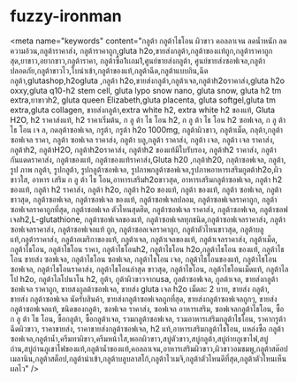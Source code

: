 fuzzy-ironman
=============

&lt;meta name="keywords" content="กลูต้า กลูต้าไธโอน ผิวขาว คอลลาเจน ลดน้ำหนัก ลดความอ้วน,กลูต้าราคาส่ง, กลูต้าราคาถูก,gluta h2o,ขายส่งกลูต้า,กลูต้าของเเท้ถูก,กลูต้าราคาถูกสุด,ยาขาว,อยากขาว,กลูต้าราคา, กลูต้าซื้อ1เเถม1,ศูนย์ขายส่งกลูต้า, ศูนย์ขายส่งซอฟเจล,กลูต้าปลอดภัย,กลูต้าขาวไว,ใบนำเข้า,กลูต้าของแท้,กลูต้าฉีด,กลูต้าแบบกิน,ฉีดกลูต้า,glutashop,h2ogluta ,กลูต้า h2o,ขายส่งกลูต้า,กลูต้าเจล,กลูต้าh2oราคาส่ง,gluta h2o oxxy,gluta q10-h2 stem cell, gluta lypo snow nano, gluta snow, gluta h2 tm extra,ยาขาวh2, gluta queen Elizabeth,gluta placenta, gluta softgel,gluta tm extra,gluta collagen, ขายส่งกลูต้า,extra white h2, extra white h2 ของแท้, Gluta H2O, h2 ราคาส่งแท้, h2 ราคาเริ่มต้น, ก ลู ต้า ไธ โอน h2, ก ลู ต้า ไธ โอน h2 ซอฟเจล, ก ลู ต้า ไธ โอน เจ ล, กดลุต้าซอฟเจล, กรูต้า, กรูต้า h2o 1000mg, กลูต้าผิวขาว, กลูต้าเม็ด, กลุต้า,กลูต้า ซอฟเจล ราคา, กลูต้า ซอฟเจล ราคาส่ง, กลูต้า บลู,กลูต้า ราคาส่ง, กลูต้า เจล, กลูต้า เจล ราคาส่ง, กลูต้าh2, กลูต้าH2O, กลูต้าh2oราคาส่ง, กลูต้าh2 ของแท้มีใบรับรอง, กลูต้าh2 ราคาส่ง, กลูต้ากันแดดราคาส่ง, กลูต้าของแท้, กลูต้าของแท้ราคาส่ง,Gluta h20 ,กลุต้าh20, กลุต้าซอฟเจล, กลูต้า, รูป ภาพ กลูต้า, รูปกลูต้า, รูปกลูต้าซอฟเจล, รูปภาพกลูต้าซอฟเจล,รูปภาพอาหารเสริมกูตต้าh2o,ผิวขาวใส, อาหาร เสริม ก ลู ต้า ไธ โอน,อาหารเสริมh2oขาวสุด, อาหารเสริมกลูต้าซอฟเจล, กลูต้า h2 ของแท้, กลูต้า h2 ราคาส่ง, กลูต้า h2o, กลูต้า h2o ของแท้, กลูต้า ของแท้, กลูต้า ซอฟเจล, กลูต้าขาวสุด, กลูต้าซอฟเจล, กลูต้าซอฟเจล ของแท้, กลูต้าซอฟเจลปลอม, กลูต้าซอฟเจลราคาถูก, กลูต้าซอฟเจลราคาถูกที่สุด, กลูต้าซอฟเจล ตัวไหนสุดฮิต, กลูต้าซอฟเจล ราคาส่ง, กลูต้าซอฟเจล, กลูต้าซอฟเจลh2,L-glutathione, กลูต้าซอฟเจลของแท้, กลูต้าซอฟเจลทุกชนิด,กลูต้าซอฟเจลราคาส่ง, กลูต้าซอฟเจลราคาส่ง, กลูต้าซอฟเจลแท้ ถูก, กลูต้าซอลเจลราคาถูก, กลูต้าตัวไหนขาวสุด, กลูต้าบลูแท้,กลูต้าราคาส่ง, กลูต้าอเมริกาของแท้, กลูต้าเจล, กลูต้าเจลของแท้, กลูต้าเจลราคาส่ง, กลูต้าเม็ด, กลูต้าไธโอน, กลูต้าไธโอน ราคา, กลูต้าไธโอนh2, กลูต้าไธโอน h2o,กลูต้าไธโอน ของแท้, กลูต้าไธโอน ขายส่ง ซอฟเจล, กลูต้าไธโอน ซอฟเจล, กลูต้าไธโอน เจล, กลูต้าไธโอนของแท้, กลูต้าไธโอนซอฟเจล, กลูต้าไธโอนราคาส่ง, กลูต้าไธโอนล่าสุด ขาวสุด, กลูต้าไธโอน, กลูต้าไธโอนเม็ดแท้, กลูต้าไลโป h2o, กลูต้าไลโปนาโน h2, กูต้า, กูต้าผิวขาวจากusa, กูลต้าซอฟเจล, กูลต้าเจล, ขายส่งกลูต้าซอฟเจล ราคาถูก, ขายสงกูลต้าซอฟเจล, ขายส่ง gluta เจล h2o เม็ดละ 2 บาท, ขายส่ง กลูต้า, ขายส่ง กลูต้าซอฟเจล นัดรับสินค้า, ขายส่งกลูต้าซอฟเจลถูกที่สุด, ขายส่งกลูต้าซอฟเจลถูกๆ, ขายส่งกลูต้าซอฟเจลแท้, ชนิดของกลูต้า, ซอฟเจล ราคาส่ง, ซอฟเจล อาหารเสริม, ซอฟเจลกลูต้าไธโอน, ซื้อ ก ลู ต้า ไธ โอน, ซื้อกลูต้า, ซื้อกลูต้าเจล, รวมกลูต้าซอฟเจล, รวมอาหารเสริมกลูต้าไธโอน, ราคากรูต้าฉีดผิวขาว, ราคาขายส่ง, ราคาขายส่งกลูต้าซอฟเจล, h2 แท้,อาหารเสริมกลูต้าไธโอน, แหล่งซื้อ กลูต้าซอฟเจล,กลูต้าน้ำ,ครีมทาผิขาว,ครีมหน้าใส,พอกผิวขาว,สบู่ตัวขาว,สบู่กลูต้า,สบู่ถ่ายภูเขาไฟ,สบู่ถ่าน,สบู่ถ่านภูเขาไฟของแท้,กลูต้าน้ำของแท้,คอลลาเจน,อาหารเสริมผิวขาว,ผิวขาวอมชมพู,กลูต้าสต๊อปเมลานิน,กลูต้าสต็อป,กลูต้านำเข้า,กลูต้าบลูบลาสโก้,กลูต้าไวเมจิ,กลูต้าตัวไหนดีที่สุด,กลูต้าตัวไหนเห็นผลไว" />
